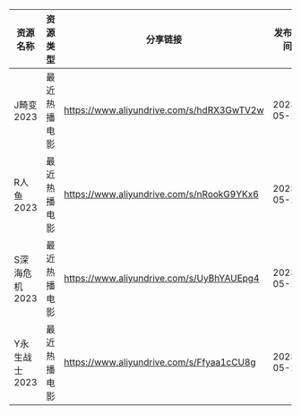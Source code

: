| 资源名称      | 资源类型   | 分享链接                                      | 发布时间       |
| --------- | ------ | ----------------------------------------- | ---------- |
| J畸变2023   | 最近热播电影 | https://www.aliyundrive.com/s/hdRX3GwTV2w | 2023-05-18 |
| R人鱼2023   | 最近热播电影 | https://www.aliyundrive.com/s/nRookG9YKx6 | 2023-05-18 |
| S深海危机2023 | 最近热播电影 | https://www.aliyundrive.com/s/UyBhYAUEpg4 | 2023-05-18 |
| Y永生战士2023 | 最近热播电影 | https://www.aliyundrive.com/s/Ffyaa1cCU8g | 2023-05-18 |
